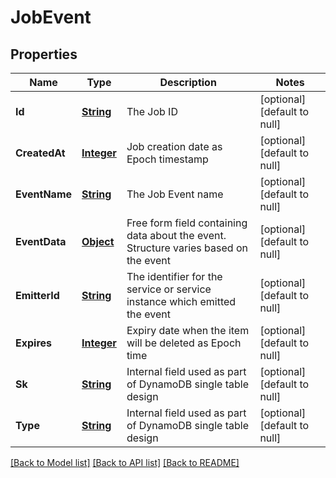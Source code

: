 # JobEvent
## Properties

Name | Type | Description | Notes
------------ | ------------- | ------------- | -------------
**Id** | [**String**](string.md) | The Job ID | [optional] [default to null]
**CreatedAt** | [**Integer**](integer.md) | Job creation date as Epoch timestamp | [optional] [default to null]
**EventName** | [**String**](string.md) | The Job Event name | [optional] [default to null]
**EventData** | [**Object**](.md) | Free form field containing data about the event. Structure varies based on the event | [optional] [default to null]
**EmitterId** | [**String**](string.md) | The identifier for the service or service instance which emitted the event | [optional] [default to null]
**Expires** | [**Integer**](integer.md) | Expiry date when the item will be deleted as Epoch time | [optional] [default to null]
**Sk** | [**String**](string.md) | Internal field used as part of DynamoDB single table design | [optional] [default to null]
**Type** | [**String**](string.md) | Internal field used as part of DynamoDB single table design | [optional] [default to null]

[[Back to Model list]](../README.md#documentation-for-models) [[Back to API list]](../README.md#documentation-for-api-endpoints) [[Back to README]](../README.md)

